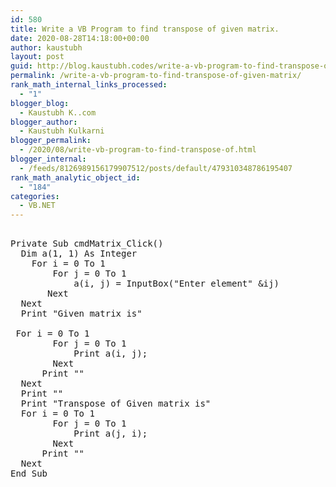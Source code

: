 ```yaml
---
id: 580
title: Write a VB Program to find transpose of given matrix.
date: 2020-08-28T14:18:00+00:00
author: kaustubh
layout: post
guid: http://blog.kaustubh.codes/write-a-vb-program-to-find-transpose-of-given-matrix/
permalink: /write-a-vb-program-to-find-transpose-of-given-matrix/
rank_math_internal_links_processed:
  - "1"
blogger_blog:
  - Kaustubh K..com
blogger_author:
  - Kaustubh Kulkarni
blogger_permalink:
  - /2020/08/write-vb-program-to-find-transpose-of.html
blogger_internal:
  - /feeds/8126989156179907512/posts/default/479310348786195407
rank_math_analytic_object_id:
  - "184"
categories:
  - VB.NET
---
```

<pre><br />Private Sub cmdMatrix_Click()<br />	Dim a(1, 1) As Integer<br />	For i = 0 To 1<br />		For j = 0 To 1<br />			a(i, j) = InputBox("Enter element" &ij)<br />		Next<br />	Next<br />	Print "Given matrix is"<br /><br />	For i = 0 To 1<br />		For j = 0 To 1<br />			Print a(i, j);<br />		Next<br />		Print ""<br />	Next<br />	Print ""<br />	Print "Transpose of Given matrix is"<br />	For i = 0 To 1<br />		For j = 0 To 1<br />			Print a(j, i);<br />		Next<br />		Print ""<br />	Next<br />End Sub<br /><br /><br /></pre>